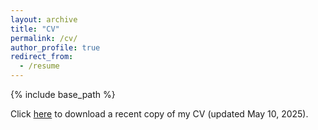 ```yaml
---
layout: archive
title: "CV"
permalink: /cv/
author_profile: true
redirect_from:
  - /resume
---
```


{% include base_path %}

Click [here](http://rob-zimmerman.github.io/files/Amanda_CV.pdf) to download a recent copy of my CV (updated May 10, 2025).
